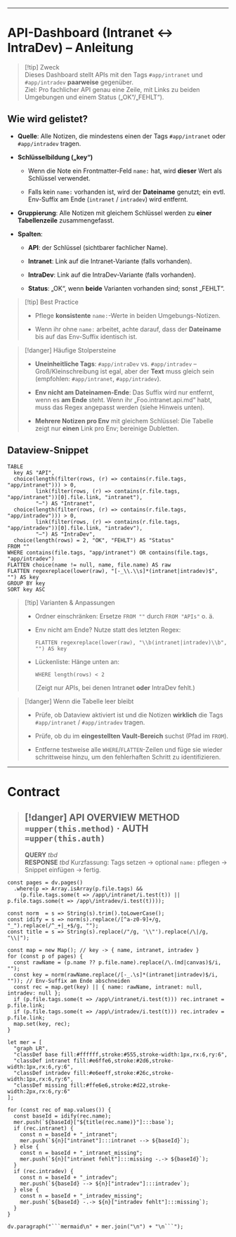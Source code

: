 


---

# API-Dashboard (Intranet ↔ IntraDev) – Anleitung

> [!tip] Zweck  
> Dieses Dashboard stellt APIs mit den Tags `#app/intranet` und `#app/intradev` **paarweise** gegenüber.  
> Ziel: Pro fachlicher API genau eine Zeile, mit Links zu beiden Umgebungen und einem Status („OK“/„FEHLT“).

## Wie wird gelistet?

- **Quelle**: Alle Notizen, die mindestens einen der Tags `#app/intranet` oder `#app/intradev` tragen.
    
- **Schlüsselbildung („key“)**
    
    - Wenn die Note ein Frontmatter-Feld `name:` hat, wird **dieser** Wert als Schlüssel verwendet.
        
    - Falls kein `name:` vorhanden ist, wird der **Dateiname** genutzt; ein evtl. Env-Suffix am Ende (`intranet` / `intradev`) wird entfernt.
        
- **Gruppierung**: Alle Notizen mit gleichem Schlüssel werden zu **einer Tabellenzeile** zusammengefasst.
    
- **Spalten**:
    
    - **API**: der Schlüssel (sichtbarer fachlicher Name).
        
    - **Intranet**: Link auf die Intranet-Variante (falls vorhanden).
        
    - **IntraDev**: Link auf die IntraDev-Variante (falls vorhanden).
        
    - **Status**: „OK“, wenn **beide** Varianten vorhanden sind; sonst „FEHLT“.
        

> [!tip] Best Practice
> 
> - Pflege **konsistente** `name:`-Werte in beiden Umgebungs-Notizen.
>     
> - Wenn ihr ohne `name:` arbeitet, achte darauf, dass der **Dateiname** bis auf das Env-Suffix identisch ist.
>     

> [!danger] Häufige Stolpersteine
> 
> - **Uneinheitliche Tags**: `#app/intraDev` vs. `#app/intradev` – Groß/Kleinschreibung ist egal, aber der **Text** muss gleich sein (empfohlen: `#app/intranet`, `#app/intradev`).
>     
> - **Env nicht am Dateinamen-Ende**: Das Suffix wird nur entfernt, wenn es **am Ende** steht. Wenn ihr „Foo.intranet.api.md“ habt, muss das Regex angepasst werden (siehe Hinweis unten).
>     
> - **Mehrere Notizen pro Env** mit gleichem Schlüssel: Die Tabelle zeigt nur **einen** Link pro Env; bereinige Dubletten.
>     

## Dataview-Snippet

```dataview
TABLE
  key AS "API",
  choice(length(filter(rows, (r) => contains(r.file.tags, "app/intranet"))) > 0,
         link(filter(rows, (r) => contains(r.file.tags, "app/intranet"))[0].file.link, "intranet"),
         "—") AS "Intranet",
  choice(length(filter(rows, (r) => contains(r.file.tags, "app/intradev"))) > 0,
         link(filter(rows, (r) => contains(r.file.tags, "app/intradev"))[0].file.link, "intradev"),
         "—") AS "IntraDev",
  choice(length(rows) = 2, "OK", "FEHLT") AS "Status"
FROM ""
WHERE contains(file.tags, "app/intranet") OR contains(file.tags, "app/intradev")
FLATTEN choice(name != null, name, file.name) AS raw
FLATTEN regexreplace(lower(raw), "[-_\\.\\s]*(intranet|intradev)$", "") AS key
GROUP BY key
SORT key ASC
```

> [!tip] Varianten & Anpassungen
> 
> - Ordner einschränken: Ersetze `FROM ""` durch `FROM "APIs"` o. ä.
>     
> - Env nicht am Ende? Nutze statt des letzten Regex:
>     
>     ```
>     FLATTEN regexreplace(lower(raw), "\\b(intranet|intradev)\\b", "") AS key
>     ```
>     
> - Lückenliste: Hänge unten an:
>     
>     ```
>     WHERE length(rows) < 2
>     ```
>     
>     (Zeigt nur APIs, bei denen Intranet **oder** IntraDev fehlt.)
>     

> [!danger] Wenn die Tabelle leer bleibt
> 
> - Prüfe, ob Dataview aktiviert ist und die Notizen **wirklich** die Tags `#app/intranet` / `#app/intradev` tragen.
>     
> - Prüfe, ob du im **eingestellten Vault-Bereich** suchst (Pfad im `FROM`).
>     
> - Entferne testweise alle `WHERE`/`FLATTEN`-Zeilen und füge sie wieder schrittweise hinzu, um den fehlerhaften Schritt zu identifizieren.
>     

---



#  Contract

> [!danger] API OVERVIEW
> **METHOD** `=upper(this.method)` · **AUTH** `=upper(this.auth)`
> ---
> **QUERY** _tbd_  
> **RESPONSE** _tbd_
Kurzfassung: Tags setzen → optional `name:` pflegen → Snippet einfügen → fertig.


```dataviewjs
const pages = dv.pages()
  .where(p => Array.isArray(p.file.tags) &&
    (p.file.tags.some(t => /app\/intranet/i.test(t)) || p.file.tags.some(t => /app\/intradev/i.test(t))));

const norm  = s => String(s).trim().toLowerCase();
const idify = s => norm(s).replace(/[^a-z0-9]+/g, "_").replace(/^_+|_+$/g, "");
const title = s => String(s).replace(/"/g, '\\"').replace(/\|/g, "\\|");

const map = new Map(); // key -> { name, intranet, intradev }
for (const p of pages) {
  const rawName = (p.name ?? p.file.name).replace(/\.(md|canvas)$/i, "");
  const key = norm(rawName.replace(/[-_.\s]*(intranet|intradev)$/i, "")); // Env-Suffix am Ende abschneiden
  const rec = map.get(key) || { name: rawName, intranet: null, intradev: null };
  if (p.file.tags.some(t => /app\/intranet/i.test(t))) rec.intranet = p.file.link;
  if (p.file.tags.some(t => /app\/intradev/i.test(t))) rec.intradev = p.file.link;
  map.set(key, rec);
}

let mer = [
  "graph LR",
  "classDef base fill:#ffffff,stroke:#555,stroke-width:1px,rx:6,ry:6",
  "classDef intranet fill:#e6ffe6,stroke:#2d6,stroke-width:1px,rx:6,ry:6",
  "classDef intradev fill:#e6eeff,stroke:#26c,stroke-width:1px,rx:6,ry:6",
  "classDef missing fill:#ffe6e6,stroke:#d22,stroke-width:2px,rx:6,ry:6"
];

for (const rec of map.values()) {
  const baseId = idify(rec.name);
  mer.push(`${baseId}["${title(rec.name)}"]:::base`);
  if (rec.intranet) {
    const n = baseId + "_intranet";
    mer.push(`${n}["intranet"]:::intranet --> ${baseId}`);
  } else {
    const n = baseId + "_intranet_missing";
    mer.push(`${n}["intranet fehlt"]:::missing -.-> ${baseId}`);
  }
  if (rec.intradev) {
    const n = baseId + "_intradev";
    mer.push(`${baseId} --> ${n}["intradev"]:::intradev`);
  } else {
    const n = baseId + "_intradev_missing";
    mer.push(`${baseId} -.-> ${n}["intradev fehlt"]:::missing`);
  }
}

dv.paragraph("```mermaid\n" + mer.join("\n") + "\n```");

```
